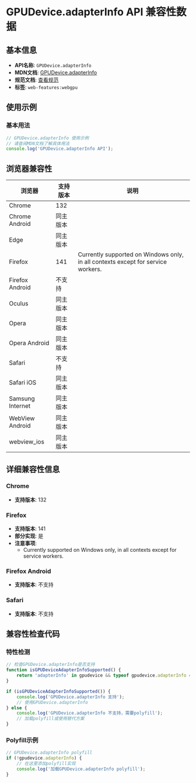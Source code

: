 # GPUDevice.adapterInfo API 兼容性数据

## 基本信息

- **API名称**: `GPUDevice.adapterInfo`
- **MDN文档**: [GPUDevice.adapterInfo](https://developer.mozilla.org/docs/Web/API/GPUDevice/adapterInfo)
- **规范文档**: [查看规范](https://gpuweb.github.io/gpuweb/#dom-gpudevice-adapterinfo)
- **标签**: `web-features:webgpu`

## 使用示例

### 基本用法

```javascript
// GPUDevice.adapterInfo 使用示例
// 请查阅MDN文档了解具体用法
console.log('GPUDevice.adapterInfo API');
```

## 浏览器兼容性

| 浏览器 | 支持版本 | 说明 |
|--------|----------|------|
| Chrome | 132 |  |
| Chrome Android | 同主版本 |  |
| Edge | 同主版本 |  |
| Firefox | 141 | Currently supported on Windows only, in all contexts except for service workers. |
| Firefox Android | 不支持 |  |
| Oculus | 同主版本 |  |
| Opera | 同主版本 |  |
| Opera Android | 同主版本 |  |
| Safari | 不支持 |  |
| Safari iOS | 同主版本 |  |
| Samsung Internet | 同主版本 |  |
| WebView Android | 同主版本 |  |
| webview_ios | 同主版本 |  |

## 详细兼容性信息

### Chrome

- **支持版本**: 132

### Firefox

- **支持版本**: 141
- **部分实现**: 是
- **注意事项**:
  - Currently supported on Windows only, in all contexts except for service workers.

### Firefox Android

- **支持版本**: 不支持

### Safari

- **支持版本**: 不支持

## 兼容性检查代码

### 特性检测

```javascript
// 检查GPUDevice.adapterInfo是否支持
function isGPUDeviceAdapterInfoSupported() {
    return 'adapterInfo' in gpudevice && typeof gpudevice.adapterInfo === 'function';
}

if (isGPUDeviceAdapterInfoSupported()) {
    console.log('GPUDevice.adapterInfo 支持');
    // 使用GPUDevice.adapterInfo
} else {
    console.log('GPUDevice.adapterInfo 不支持，需要polyfill');
    // 加载polyfill或使用替代方案
}
```

### Polyfill示例

```javascript
// GPUDevice.adapterInfo polyfill
if (!gpudevice.adapterInfo) {
    // 在这里添加polyfill实现
    console.log('加载GPUDevice.adapterInfo polyfill');
}
```

